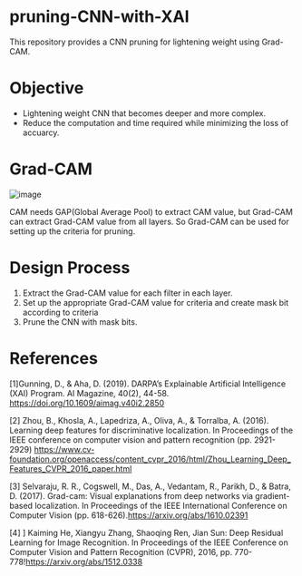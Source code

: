 # pruning-CNN-with-XAI
This repository provides a CNN pruning for lightening weight using Grad-CAM.

# Objective
- Lightening weight CNN that becomes deeper and more complex.
- Reduce the computation and time required while minimizing the loss of accuarcy.

# Grad-CAM
![image](https://user-images.githubusercontent.com/72268423/110791659-cde59a00-82b5-11eb-887f-c4393da4078f.png)
 
 CAM needs GAP(Global Average Pool) to extract CAM value, but Grad-CAM can extract Grad-CAM value from all layers. 
 So Grad-CAM can be used for setting up the criteria for pruning.
 
 # Design Process
 1. Extract the Grad-CAM value for each filter in each layer.
 2. Set up the appropriate Grad-CAM value for criteria and create mask bit according to criteria
 3. Prune the CNN with mask bits.
 
# References
[1]Gunning, D., & Aha, D. (2019). DARPA’s Explainable Artificial Intelligence (XAI) Program. AI Magazine, 40(2), 44-58.
 https://doi.org/10.1609/aimag.v40i2.2850
 

[2] Zhou, B., Khosla, A., Lapedriza, A., Oliva, A., & Torralba, A. (2016). Learning deep features for discriminative localization. In Proceedings of the IEEE conference on computer vision and pattern recognition (pp. 2921-2929)
https://www.cv-foundation.org/openaccess/content_cvpr_2016/html/Zhou_Learning_Deep_Features_CVPR_2016_paper.html


[3] Selvaraju, R. R., Cogswell, M., Das, A., Vedantam, R., Parikh, D., & Batra, D. (2017). Grad-cam: Visual explanations from deep networks via gradient-based localization. In Proceedings of the IEEE International Conference on Computer Vision (pp. 618-626).https://arxiv.org/abs/1610.02391

[4] ] Kaiming He, Xiangyu Zhang, Shaoqing Ren, Jian Sun: Deep Residual Learning for Image Recognition. In Proceedings of the IEEE Conference on Computer Vision and Pattern Recognition (CVPR), 2016, pp. 770-778!https://arxiv.org/abs/1512.0338
